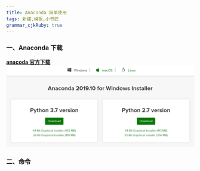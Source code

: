 ```yaml
---
title: Anaconda 简单使用
tags: 新建,模板,小书匠
grammar_cjkRuby: true
---
```


### 一、Anaconda 下载
[**anacoda 官方下载**](https://www.anaconda.com/distribution/#download-section)
![enter description here](./images/1574336856830.png)

### 二、命令
